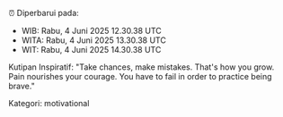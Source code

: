 ⏰ Diperbarui pada:
- WIB: Rabu, 4 Juni 2025 12.30.38 UTC
- WITA: Rabu, 4 Juni 2025 13.30.38 UTC
- WIT: Rabu, 4 Juni 2025 14.30.38 UTC

Kutipan Inspiratif:
"Take chances, make mistakes. That's how you grow. Pain nourishes your courage. You have to fail in order to practice being brave."


Kategori: motivational

